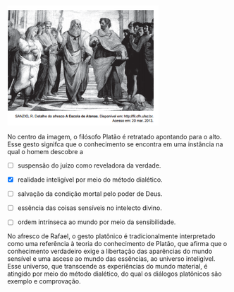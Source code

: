 

![](bfdfe92f-6513-4c35-97b6-a493dd38d8e9.png)

No centro da imagem, o filósofo Platão é retratado apontando para o alto. Esse gesto signifca que o conhecimento se encontra em uma instância na qual o homem descobre a



- [ ] suspensão do juízo como reveladora da verdade.
- [x] realidade inteligível por meio do método dialético.
- [ ] salvação da condição mortal pelo poder de Deus.
- [ ] essência das coisas sensíveis no intelecto divino.
- [ ] ordem intrínseca ao mundo por meio da sensibilidade.


No afresco de Rafael, o gesto platônico é tradicionalmente interpretado como uma referência à teoria do conhecimento de Platão, que afirma que o conhecimento verdadeiro exige a libertação das aparências do mundo sensível e uma ascese ao mundo das essências, ao universo inteligível. Esse universo, que transcende as experiências do mundo material, é atingido por meio do método dialético, do qual os diálogos platônicos são exemplo e comprovação.
